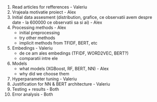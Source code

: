 1. Read articles for refferences  - Valeriu
2. Vrajeala motivatie proiect - Alex
3. Initial data assesment (distribution, grafice, ce observatii avem despre date - la 600000 ce observatii sa si ai) - Alex
4. Processing methods - Alex
    - initial preprocessing
    - try other methods
    - implicit methods from TFIDF, BERT, etc
5. Embedings - Valeriu
    - de ce am ales embedings (TFIDF, WORD2VEC, BERT?)
    - comparatii intre ele
6. Models
    - what models (XGBoost, RF, BERT, NN) - Alex
    - why did we choose them
7. Hyperparameter tuning - Valeriu
8. Justification for NN & BERT architecture - Valeriu
9. Testing + results - Both
10. Error analysis - Both